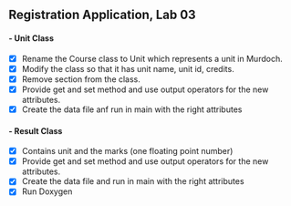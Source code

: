 ## Registration Application, Lab 03

#### - Unit Class
- [x] Rename the Course class to Unit which represents a unit in Murdoch.
- [x] Modify the class so that it has unit name, unit id, credits.
- [x] Remove section from the class.
- [x] Provide get and set method and use output operators for the new attributes.
- [x] Create the data file anf run in main with the right attributes

#### - Result Class
- [x] Contains unit and the marks (one floating point number)
- [x] Provide get and set method and use output operators for the new attributes.
- [x] Create the data file and run in main with the right attributes
- [x] Run Doxygen